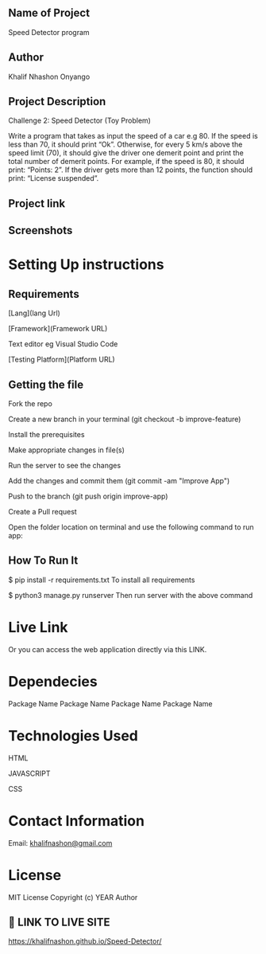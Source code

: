 
## Name of Project
Speed Detector program
## Author
Khalif Nhashon Onyango
## Project Description
Challenge 2: Speed Detector (Toy Problem)

Write a program that takes as input the speed of a car e.g 80. If the speed is less than 70, it should print “Ok”. Otherwise,
for every 5 km/s above the speed limit (70), it should give the driver one demerit point and print the total number of demerit points.
For example, if the speed is 80, it should print: “Points: 2”. If the driver gets more than 12 points, the function should print: “License suspended”.

 
## Project link


## Screenshots


# Setting Up instructions
## Requirements
[Lang](lang Url)

[Framework](Framework URL)

Text editor eg Visual Studio Code

[Testing Platform](Platform URL)

## Getting the file
Fork the repo

Create a new branch in your terminal (git checkout -b improve-feature)

Install the prerequisites

Make appropriate changes in file(s)

Run the server to see the changes

Add the changes and commit them (git commit -am "Improve App")

Push to the branch (git push origin improve-app)

Create a Pull request

Open the folder location on terminal and use the following command to run app:

## How To Run It
$ pip install -r requirements.txt To install all requirements

$ python3 manage.py runserver Then run server with the above command




# Live Link
Or you can access the web application directly via this LINK.
# Dependecies
Package Name
Package Name
Package Name
Package Name
# Technologies Used
HTML

JAVASCRIPT

CSS
# Contact Information
Email: khalifnashon@gmail.com
# License
MIT License Copyright (c) YEAR Author
## 🔗 LINK TO LIVE SITE
https://khalifnashon.github.io/Speed-Detector/
